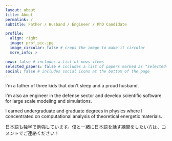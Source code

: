 ```yaml
---
layout: about
title: About
permalink: /
subtitle: Father / Husband / Engineer / PhD Candidate

profile:
  align: right
  image: prof_pic.jpg
  image_circular: false # crops the image to make it circular
  more_info: >

news: false # includes a list of news items
selected_papers: false # includes a list of papers marked as "selected={true}"
social: false # includes social icons at the bottom of the page
---
```

I'm a father of three kids that don't sleep and a proud husband.

I'm also an engineer in the defense sector and develop scientific software for large scale modeling and simulations.

I earned undergraduate and graduate degrees in physics where I concentrated on computational analysis of theoretical energetic materials.

日本語も独学で勉強しています。僕と一緒に日本語を話す練習をしたい方は、コメントでご連絡ください！
